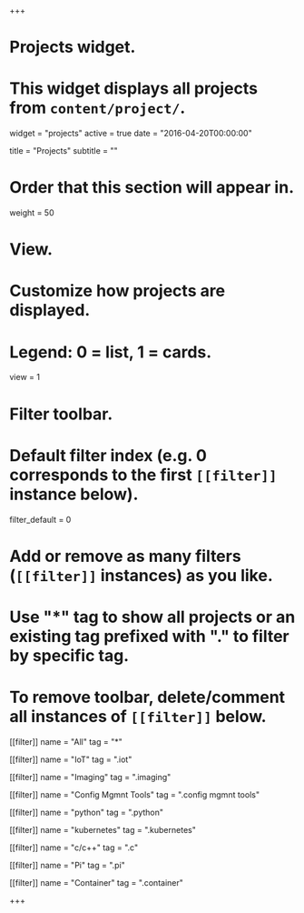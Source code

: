 +++
# Projects widget.
# This widget displays all projects from `content/project/`.
widget = "projects"
active = true
date = "2016-04-20T00:00:00"

title = "Projects"
subtitle = ""

# Order that this section will appear in.
weight = 50

# View.
# Customize how projects are displayed.
# Legend: 0 = list, 1 = cards.
view = 1

# Filter toolbar.

# Default filter index (e.g. 0 corresponds to the first `[[filter]]` instance below).
filter_default = 0

# Add or remove as many filters (`[[filter]]` instances) as you like.
# Use "*" tag to show all projects or an existing tag prefixed with "." to filter by specific tag.
# To remove toolbar, delete/comment all instances of `[[filter]]` below.
[[filter]]
  name = "All"
  tag = "*"

[[filter]]
  name = "IoT"
  tag = ".iot"

[[filter]]
  name = "Imaging"
  tag = ".imaging"

[[filter]]
  name = "Config Mgmnt Tools"
  tag = ".config mgmnt tools"

[[filter]]
  name = "python"
  tag = ".python"

[[filter]]
  name = "kubernetes"
  tag = ".kubernetes"

[[filter]]
  name = "c/c++"
  tag = ".c"

[[filter]]
  name = "Pi"
  tag = ".pi"

[[filter]]
  name = "Container"
  tag = ".container"

+++
